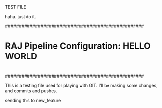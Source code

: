 TEST FILE

haha. just do it. 

###################################################
#                                                 #
# RAJ Pipeline Configuration: HELLO WORLD         #
#                                                 #
###################################################


This is a testing file used for playing with GIT. I'll be making some changes, and commits and pushes.

sending this to new_feature